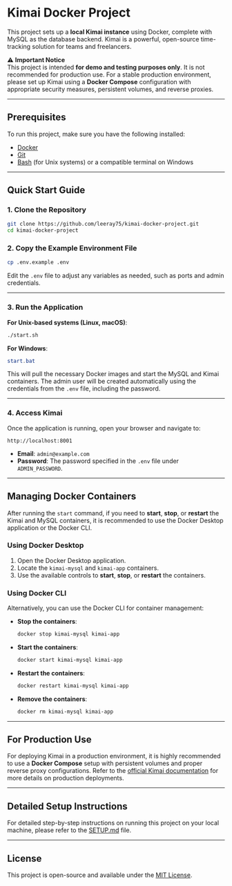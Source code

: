 # Kimai Docker Project

This project sets up a **local Kimai instance** using Docker, complete with MySQL as the database backend. Kimai is a powerful, open-source time-tracking solution for teams and freelancers.

⚠️ **Important Notice**  
This project is intended **for demo and testing purposes only**. It is not recommended for production use. For a stable production environment, please set up Kimai using a **Docker Compose** configuration with appropriate security measures, persistent volumes, and reverse proxies.

---

## Prerequisites
To run this project, make sure you have the following installed:

- [Docker](https://www.docker.com/get-started)
- [Git](https://git-scm.com/)
- [Bash](https://www.gnu.org/software/bash/) (for Unix systems) or a compatible terminal on Windows

---

## Quick Start Guide

### 1. Clone the Repository
```bash
git clone https://github.com/leeray75/kimai-docker-project.git
cd kimai-docker-project
```

### 2. Copy the Example Environment File
```bash
cp .env.example .env
```

Edit the `.env` file to adjust any variables as needed, such as ports and admin credentials.

---

### 3. Run the Application

**For Unix-based systems (Linux, macOS)**:
```bash
./start.sh
```

**For Windows**:
```powershell
start.bat
```

This will pull the necessary Docker images and start the MySQL and Kimai containers. The admin user will be created automatically using the credentials from the `.env` file, including the password.

---

### 4. Access Kimai
Once the application is running, open your browser and navigate to:

```
http://localhost:8001
```

- **Email**: `admin@example.com`
- **Password**: The password specified in the `.env` file under `ADMIN_PASSWORD`.

---

## Managing Docker Containers

After running the `start` command, if you need to **start**, **stop**, or **restart** the Kimai and MySQL containers, it is recommended to use the Docker Desktop application or the Docker CLI.

### Using Docker Desktop
1. Open the Docker Desktop application.
2. Locate the `kimai-mysql` and `kimai-app` containers.
3. Use the available controls to **start**, **stop**, or **restart** the containers.

### Using Docker CLI
Alternatively, you can use the Docker CLI for container management:

- **Stop the containers**:
  ```bash
  docker stop kimai-mysql kimai-app
  ```

- **Start the containers**:
  ```bash
  docker start kimai-mysql kimai-app
  ```

- **Restart the containers**:
  ```bash
  docker restart kimai-mysql kimai-app
  ```

- **Remove the containers**:
  ```bash
  docker rm kimai-mysql kimai-app
  ```

---

## For Production Use
For deploying Kimai in a production environment, it is highly recommended to use a **Docker Compose** setup with persistent volumes and proper reverse proxy configurations. Refer to the [official Kimai documentation](https://github.com/kimai/kimai2) for more details on production deployments.

---

## Detailed Setup Instructions
For detailed step-by-step instructions on running this project on your local machine, please refer to the [SETUP.md](SETUP.md) file.

---

## License
This project is open-source and available under the [MIT License](LICENSE).

